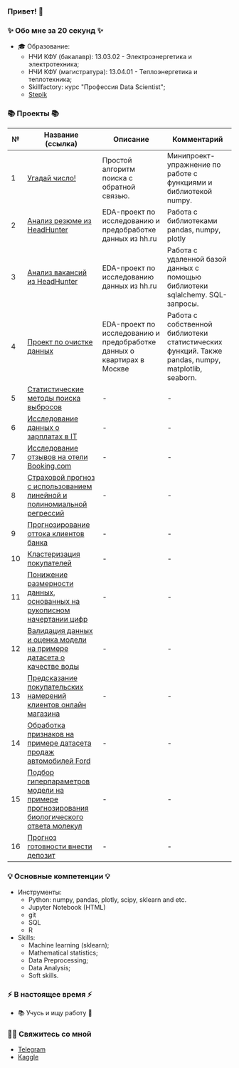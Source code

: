 ### Привет! 👋

### ✨ Обо мне за 20 секунд ✨ 
* 🎓 Образование:
  - НЧИ КФУ (бакалавр): 13.03.02 - Электроэнергетика и электротехника;
  - НЧИ КФУ (магистратура): 13.04.01 - Теплоэнергетика и теплотехника;
  - Skillfactory: курс "Профессия Data Scientist";
  - [Stepik](https://stepik.org/users/597504416/profile)

### 📚 Проекты 📚

|№|Название (ссылка)|Описание|Комментарий|
|-|-|-|-|
|1|[Угадай число!](https://github.com/khav-i/sf_data_science/blob/main/project_0/README.md)|Простой алгоритм поиска с обратной связью.|Минипроект-упражнение по работе с функциями и библиотекой numpy.|
|2|[Анализ резюме из HeadHunter](https://github.com/khav-i/sf_data_science/blob/main/project_1/README.md)|EDA-проект по исследованию и предобработке данных из hh.ru|Работа с библиотеками pandas, numpy, plotly|
|3|[Анализ вакансий из HeadHunter](https://github.com/khav-i/sf_data_science/blob/main/project_2/README.md)|EDA-проект по исследованию данных из hh.ru|Работа с удаленной базой данных с помощью библиотеки sqlalchemy. SQL-запросы.|
|4|[Проект по очистке данных](https://github.com/khav-i/DataCleaningProject/blob/master/README.md)|EDA-проект по исследованию и предобработке данных о квартирах в Москве|Работа с собственной библиотеки статистических функций. Также pandas, numpy, matplotlib, seaborn.|
|5|[Статистические методы поиска выбросов](https://github.com/khav-i/DataCleaningProject/blob/master/outliers_lib/README.md)|-|-|
|6|[Исследование данных о зарплатах в IT](https://github.com/khav-i/sf_data_science/blob/main/stat_tests/README.md)|-|-|
|7|[Исследование отзывов на отели Booking.com](https://github.com/khav-i/sf_data_science/blob/main/project_3/README.md)|-|-|
|8|[Страховой прогноз с использованием линейной и полиномиальной регрессий](https://github.com/khav-i/ml_works/blob/master/Insurance%20Forecast%20by%20using%20Linear%20Regression/README.md)|-|-|
|9|[Прогнозирование оттока клиентов банка](https://github.com/khav-i/ml_works/blob/master/Churn%20for%20Bank%20Customers/README.md)|-|-|
|10|[Кластеризация покупателей](https://github.com/khav-i/ml_works/blob/master/Customer%20clustering/README.md)|-|-|
|11|[Понижение размерности данных, основанных на рукописном начертании цифр](https://github.com/khav-i/ml_works/blob/master/Downsizing/README.md)|-|-|
|12|[Валидация данных и оценка модели на примере датасета о качестве воды](https://github.com/khav-i/ml_works/blob/master/Validations/README.md)|-|-|
|13|[Предсказание покупательских намерений клиентов онлайн магазина](https://github.com/khav-i/ml_works/blob/master/Shoppers%20Intention/README.md)|-|-|
|14|[Обработка признаков на примере датасета продаж автомобилей Ford](https://github.com/khav-i/ml_works/blob/master/Feature%20Processing/README.md)|-|-|
|15|[Подбор гиперпараметров модели на примере прогнозирования биологического ответа молекул](https://github.com/khav-i/ml_works/blob/master/Hyperparameters%20Selection/README.md)|-|-|
|16|[Прогноз готовности внести депозит](https://github.com/khav-i/sf_data_science/blob/main/project_4/README.md)|-|-| 

### 💡 Основные компетенции 💡
- Инструменты:
    * Python: numpy, pandas, plotly, scipy, sklearn and etc.
    * Jupyter Notebook (HTML)
    * git
    * SQL
    * R
- Skills:
    * Machine learning (sklearn);
    * Mathematical statistics;
    * Data Preprocessing;
    * Data Analysis;
    * Soft skills.

### ⚡️ В настоящее время ⚡️
- 📚 Учусь и ищу работу 👀

### 🙌🏻 Свяжитесь со мной
- [Telegram](http://t.me/khav_i)
- [Kaggle](https://www.kaggle.com/tobiweiss/code)

